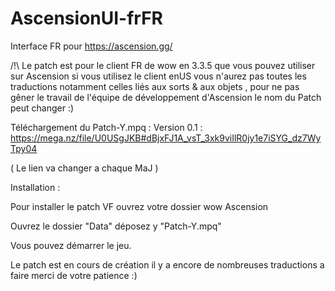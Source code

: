 # AscensionUI-frFR
Interface FR pour https://ascension.gg/

/!\ Le patch est pour le client FR de wow en 3.3.5 que vous pouvez utiliser sur Ascension si vous utilisez le client enUS vous n'aurez pas toutes les traductions notamment celles liés aux sorts & aux objets , pour ne pas gêner le travail de l'équipe de développement d'Ascension le nom du Patch peut changer :)

Téléchargement du Patch-Y.mpq : Version 0.1 : https://mega.nz/file/U0USgJKB#dBjxFJ1A_vsT_3xk9viIlR0jy1e7iSYG_dz7WyTpy04

( Le lien va changer a chaque MaJ )


Installation :

Pour installer le patch VF ouvrez votre dossier wow Ascension

Ouvrez le dossier "Data" déposez y "Patch-Y.mpq"

Vous pouvez démarrer le jeu.

Le patch est en cours de création il y a encore de nombreuses traductions a faire merci de votre patience :)
